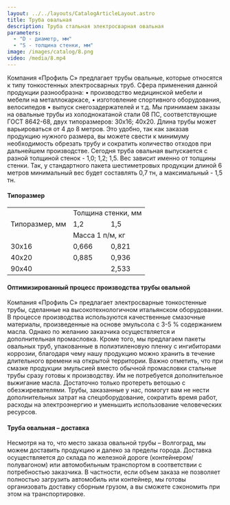 ```yaml
---
layout: ../../layouts/CatalogArticleLayout.astro
title: Труба овальная
description: Труба стальная электросварная овальная
parameters:
  - "D - диаметр, мм"
  - "S - толщина стенки, мм"
image: /images/catalog/8.png
video: /media/8.mp4
---
```


Компания «Профиль С» предлагает трубы овальные, которые относятся к типу тонкостенных электросварных труб. Сфера применения данной продукции разнообразна: • производство медицинской мебели и мебели на металлокаркасе, • изготовление спортивного оборудования, велосипедов • выпуск снегозадержателей и т.д. Мы принимаем заказы на овальные трубы из холоднокатаной стали 08 ПС, соответствующие ГОСТ 8642-68, двух типоразмеров: 30х16; 40х20. Длина трубы может варьироваться от 4 до 8 метров. Это удобно, так как заказав продукцию нужного размера, вы можете свести к минимуму необходимость обрезать трубу и сократить количество отходов при дальнейшем производстве. Сегодня труба овальная выпускается с разной толщиной стенок - 1,0; 1,2; 1,5. Вес зависит именно от толщины стенки. Так, у стандартного пакета шестиметровых продукции длиной 6 метров минимальный вес будет составлять 0,7 тн, а максимальный - 1,5 тн.

#### Типоразмер

<div class="table-container">
    <table>
        <tbody>
            <tr>
                <td rowspan="3">Типоразмер, мм</td>
                <td colspan="2">Толщина стенки, мм</td>
            </tr>
            <tr>
                <td>1,2</td>
                <td>1,5</td>
            </tr>
            <tr>
                <td colspan="2">Масса 1 п/м, кг</td>
            </tr>
            <tr>
                <td>30x16</td>
                <td>0,666</td>
                <td>0,821</td>
            </tr>
            <tr>
                <td>40x20</td>
                <td>0,885</td>
                <td>0,936</td>
            </tr>
            <tr>
                <td>90х40</td>
                <td></td>
                <td>2,533</td>
            </tr>
        </tbody>
    </table>
</div>

#### Оптимизированный процесс производства трубы овальной

Компания «Профиль С» предлагает электросварные тонкостенные трубы, сделанные на высокотехнологичном итальянском оборудовании. В процессе производства используются качественные смазочные материалы, произведенные на основе эмульсола с 3-5 % содержанием масла. Однако по желанию заказчика осуществляется и дополнительная промасловка. Кроме того, мы предлагаем пакеты овальных труб, упакованные в полиэтиленовую пленку с ингибиторами коррозии, благодаря чему нашу продукцию можно хранить в течение длительного времени на открытой территории. Важно отметить, что при смазке продукции эмульсией вместо обычной промасловки стальные трубы сразу готовы к производству. Им не потребуется дополнительное выжигание масла. Достаточно только протереть ветошью с обезжиревателями. Трубы, заказанные у нас, помогут вам не нести дополнительных затрат на спецоборудование, сократить время работ, расходы на электроэнергию и уменьшить использование человеческих ресурсов.

#### Труба овальная – доставка

Несмотря на то, что место заказа овальной трубы – Волгоград, мы можем доставить продукцию и далеко за пределы города. Доставка осуществляется до склада по железной дороге (контейнером/полувагоном) или автомобильным транспортом в соответствии с потребностью заказчика. В частности, если объем заказа не позволяет полностью загрузить автомобиль или контейнер, мы готовы организовать доставку сборным грузом, а вы сможете сэкономить при этом на транспортировке.
